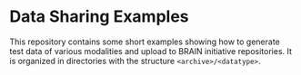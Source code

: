 # Data Sharing Examples

This repository contains some short examples showing how to generate
test data of various modalities and upload to BRAIN initiative repositories.
It is organized in directories with the structure `<archive>/<datatype>`.
